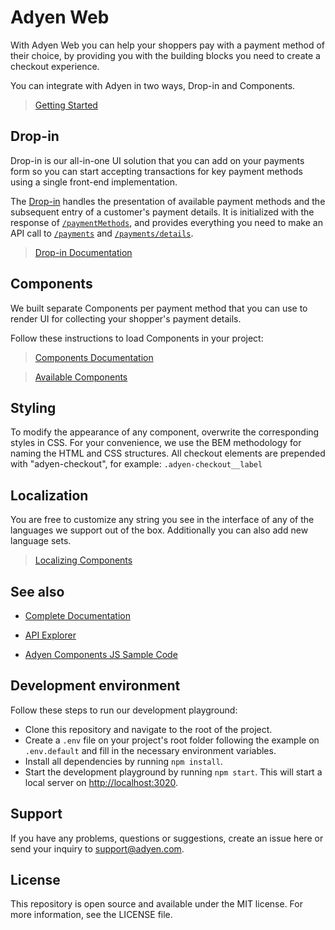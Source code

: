 # Adyen Web

With Adyen Web you can help your shoppers pay with a payment method of their choice, by providing you with the building blocks you need to create a checkout experience.

You can integrate with Adyen in two ways, Drop-in and Components.

> [Getting Started](https://docs.adyen.com/checkout/)

## Drop-in

Drop-in is our all-in-one UI solution that you can add on your payments form so you can start accepting transactions for key payment methods using a single front-end implementation.

The [Drop-in](https://docs.adyen.com/checkout/drop-in-web/) handles the presentation of available payment methods and the subsequent entry of a customer's payment details. It is initialized with the response of [`/paymentMethods`][apiexplorer.paymentmethods], and provides everything you need to make an API call to [`/payments`][apiexplorer.payments] and [`/payments/details`][apiexplorer.paymentsdetails].

> [Drop-in Documentation](https://docs.adyen.com/checkout/drop-in-web/)

## Components

We built separate Components per payment method that you can use to render UI for collecting your shopper's payment details.

Follow these instructions to load Components in your project:

> [Components Documentation](https://docs.adyen.com/checkout/components-web/)

> [Available Components](https://docs.adyen.com/checkout/supported-payment-methods)

## Styling

To modify the appearance of any component, overwrite the corresponding styles in CSS.
For your convenience, we use the BEM methodology for naming the HTML and CSS structures. All checkout elements are prepended with "adyen-checkout", for example: `.adyen-checkout__label`

## Localization

You are free to customize any string you see in the interface of any of the languages we support out of the box. Additionally you can also add new language sets.

> [Localizing Components](https://docs.adyen.com/checkout/components-web/localization-components/)

## See also

-   [Complete Documentation](https://docs.adyen.com/checkout/)

-   [API Explorer](https://docs.adyen.com/api-explorer/)

-   [Adyen Components JS Sample Code](https://github.com/Adyen/adyen-components-js-sample-code)


## Development environment

Follow these steps to run our development playground:

* Clone this repository and navigate to the root of the project.
* Create a `.env` file on your project's root folder following the example on `.env.default` and fill in the necessary environment variables.
* Install all dependencies by running `npm install`.
* Start the development playground by running `npm start`. This will start a local server on [http://localhost:3020](http://localhost:3020).

## Support

If you have any problems, questions or suggestions, create an issue here or send your inquiry to support@adyen.com.


## License

This repository is open source and available under the MIT license. For more information, see the LICENSE file.

[apiexplorer.paymentmethods]: https://docs.adyen.com/api-explorer/#/PaymentSetupAndVerificationService/v49/paymentMethods
[apiexplorer.payments]: https://docs.adyen.com/api-explorer/#/PaymentSetupAndVerificationService/v49/payments
[apiexplorer.paymentsdetails]: https://docs.adyen.com/api-explorer/#/PaymentSetupAndVerificationService/v49/paymentsDetails
